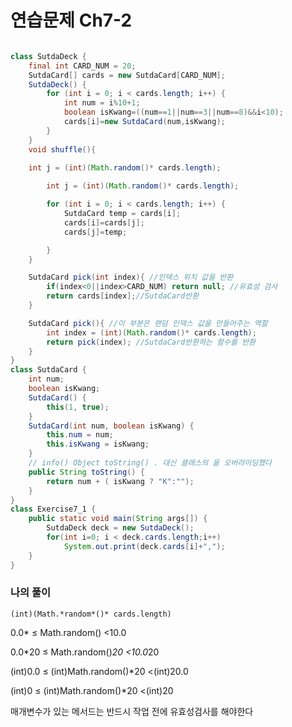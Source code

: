 # 연습문제 Ch7-2

```java

class SutdaDeck {
    final int CARD_NUM = 20;
    SutdaCard[] cards = new SutdaCard[CARD_NUM];
    SutdaDeck() {
        for (int i = 0; i < cards.length; i++) {
            int num = i%10+1;
            boolean isKwang=((num==1||num==3||num==8)&&i<10);
            cards[i]=new SutdaCard(num,isKwang);
        }
    }
    void shuffle(){
        
    int j = (int)(Math.random()* cards.length);

        int j = (int)(Math.random()* cards.length);

        for (int i = 0; i < cards.length; i++) {
            SutdaCard temp = cards[i];
            cards[i]=cards[j];
            cards[j]=temp;

        }
    }

    SutdaCard pick(int index){ //인덱스 위치 값을 반환
        if(index<0||index>CARD_NUM) return null; //유효성 검사
        return cards[index];//SutdaCard반환
    }

    SutdaCard pick(){ //이 부분은 랜덤 인덱스 값을 만들어주는 역할
        int index = (int)(Math.random()* cards.length);
        return pick(index); //SutdaCard반환하는 함수를 반환
    }
}
class SutdaCard {
    int num;
    boolean isKwang;
    SutdaCard() {
        this(1, true);
    }
    SutdaCard(int num, boolean isKwang) {
        this.num = num;
        this.isKwang = isKwang;
    }
    // info() Object toString() . 대신 클래스의 을 오버라이딩했다
    public String toString() {
        return num + ( isKwang ? "K":"");
    }
}
class Exercise7_1 {
    public static void main(String args[]) {
        SutdaDeck deck = new SutdaDeck();
        for(int i=0; i < deck.cards.length;i++)
            System.out.print(deck.cards[i]+",");
    }
}
```

### 나의 풀이

`(int)(Math.*random*()* cards.length)`

0.0* ≤ Math.random() <10.0

0.0*20 ≤ Math.random()*20 <10.0*20

(int)0.0 ≤ (int)Math.random()*20 <(int)20.0

(int)0 ≤ (int)Math.random()*20 <(int)20

매개변수가 있는 메서드는 반드시 작업 전에 유효성검사를 해야한다
